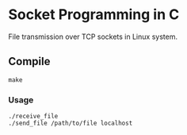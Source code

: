 # Socket Programming in C
File transmission over TCP sockets in Linux system.

## Compile

    make
    
### Usage

    ./receive_file
    ./send_file /path/to/file localhost

